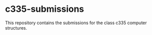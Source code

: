 # c335-submissions
This repository contains the submissions for the class c335 computer structures.
